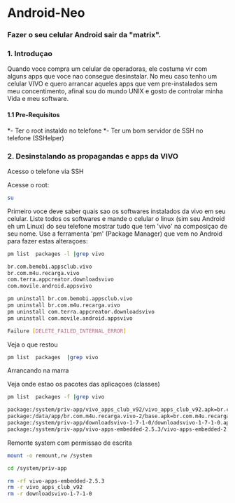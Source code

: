 # Android-Neo
### Fazer o seu celular Android sair da "matrix".

### 1. Introduçao
Quando voce compra um celular de operadoras, ele costuma vir com alguns apps que voce nao consegue desinstalar. No meu caso tenho um celular VIVO e quero arrancar aqueles apps que vem pre-instalados sem meu concentimento, afinal sou do mundo UNIX e gosto de controlar minha Vida e meu software.
#### 1.1 Pre-Requisitos
*- Ter o root instaldo no telefone
*- Ter um bom servidor de SSH no telefone (SSHelper)

### 2. Desinstalando as propagandas e apps da VIVO
Acesso o telefone via SSH

Acesse o root:
```bash
su
```

Primeiro voce deve saber quais sao os softwares instalados da vivo em seu celular. Liste todos os softwares e mande o celular o linux (sim seu Android eh um Linux) do seu telefone mostrar tudo que tem 'vivo' na composiçao de seu nome. Use a ferramenta 'pm' (Package Manager) que vem no Android para fazer estas alteraçoes:
```bash
pm list  packages -l |grep vivo
```

```bash
br.com.bemobi.appsclub.vivo
br.com.m4u.recarga.vivo
com.terra.appcreator.downloadsvivo
com.movile.android.appsvivo
```

```bash
pm uninstall br.com.bemobi.appsclub.vivo
pm uninstall br.com.m4u.recarga.vivo
pm uninstall com.terra.appcreator.downloadsvivo
pm uninstall com.movile.android.appsvivo
```

```bash
Failure [DELETE_FAILED_INTERNAL_ERROR]
```

Veja o que restou

```bash
pm list  packages  |grep vivo
```

Arrancando na marra

Veja onde estao os pacotes das aplicaçoes (classes)

```bash
pm list  packages -f |grep vivo
```

```bash
package:/system/priv-app/vivo_apps_club_v92/vivo_apps_club_v92.apk=br.com.bemobi.appsclub.vivo
package:/data/app/br.com.m4u.recarga.vivo-2/base.apk=br.com.m4u.recarga.vivo
package:/system/priv-app/downloadsvivo-1-7-1-0/downloadsvivo-1-7-1-0.apk=com.terra.appcreator.downloadsvivo
package:/system/priv-app/vivo-apps-embedded-2.5.3/vivo-apps-embedded-2.5.3.apk=com.movile.android.appsvivo
```

Remonte system com permissao de escrita

```bash
mount -o remount,rw /system
```

```bash
cd /system/priv-app
```

```bash
rm -rf vivo-apps-embedded-2.5.3
rm -r vivo_apps_club_v92
rm -r downloadsvivo-1-7-1-0
```




